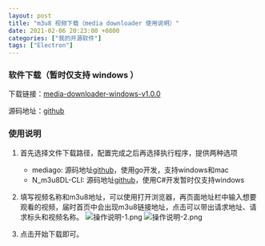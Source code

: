 ```yaml
---
layout: post
title: "m3u8 视频下载（media downloader 使用说明）"
date: 2021-02-06 20:23:00 +0800
categories: ["我的开源软件"]
tags: ["Electron"]
---
```


### 软件下载（暂时仅支持 windows ）

下载链接：[media-downloader-windows-v1.0.0](http://static.ziying.site/media-downloader-1.0.0%20Setup.exe)

源码地址：[github](https://github.com/caorushizi/media-downloader)

### 使用说明

1. 首先选择文件下载路径，配置完成之后再选择执行程序，提供两种选项

    - mediago: 源码地址[github](https://github.com/caorushizi/mediago)，使用go开发，支持windows和mac
    - N_m3u8DL-CLI: 源码地址[github](https://github.com/nilaoda/N_m3u8DL-CLI)，使用C#开发暂时仅支持windows
2. 填写视频名称和m3u8地址，可以使用打开浏览器，再页面地址栏中输入想要观看的视频，届时首页中会出现m3u8链接地址，点击可以带出请求地址、请求标头和视频名称。
   ![操作说明-1.png](http://static.ziying.site/博客图片/20210213011623.png)
   ![操作说明-2.png](http://static.ziying.site/博客图片/20210213011700.png)
3. 点击开始下载即可。
